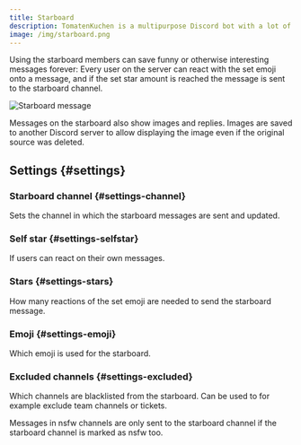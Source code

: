 ```yaml
---
title: Starboard
description: TomatenKuchen is a multipurpose Discord bot with a lot of features. Starboard allows your server members to react with an emoji to a message and save it forever in a special channel.
image: /img/starboard.png
---
```


Using the starboard members can save funny or otherwise interesting messages forever: Every user on the server can react with the set emoji onto a message, and if the set star amount is reached the message is sent to the starboard channel.

![Starboard message](/img/starboard.png)

Messages on the starboard also show images and replies. Images are saved to another Discord server to allow displaying the image even if the original source was deleted.

## Settings {#settings}

### Starboard channel {#settings-channel}

Sets the channel in which the starboard messages are sent and updated.

### Self star {#settings-selfstar}

If users can react on their own messages.

### Stars {#settings-stars}

How many reactions of the set emoji are needed to send the starboard message.

### Emoji {#settings-emoji}

Which emoji is used for the starboard.

### Excluded channels {#settings-excluded}

Which channels are blacklisted from the starboard. Can be used to for example exclude team channels or tickets.

Messages in nsfw channels are only sent to the starboard channel if the starboard channel is marked as nsfw too.
